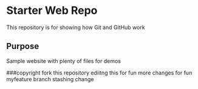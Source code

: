 # Starter Web Repo

This repository is for showing how Git and GitHub work

## Purpose

Sample website with plenty of files for demos

###copyright
fork this repository
ediitng this for fun
more changes for fun myfeature branch
stashing change 
